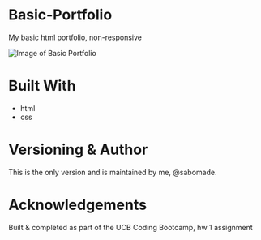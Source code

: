 # Basic-Portfolio
My basic html portfolio, non-responsive

![Image of Basic Portfolio](assests/img/basic-portfolio.png)

# Built With
* html
* css

# Versioning & Author
This is the only version and is maintained by me, @sabomade.

# Acknowledgements
Built & completed as part of the UCB Coding Bootcamp, hw 1 assignment
